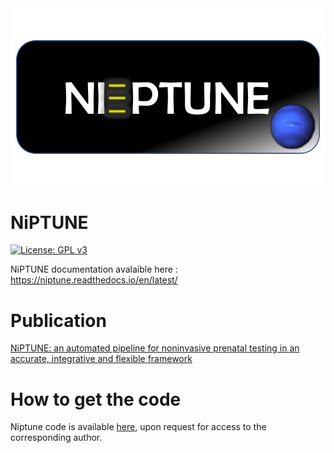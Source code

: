 <div align="center">
  <img src="logo_niptune.png"><br>
</div>

# NiPTUNE

[![License: GPL v3](https://img.shields.io/badge/License-GPLv3-blue.svg)](https://www.gnu.org/licenses/gpl-3.0)

NiPTUNE documentation avalaible here : https://niptune.readthedocs.io/en/latest/

# Publication
[NiPTUNE: an automated pipeline for noninvasive prenatal testing in an accurate, integrative and flexible framework](https://academic.oup.com/bib/advance-article/doi/10.1093/bib/bbab380/6370845)

# How to get the code

Niptune code is available [here](http://bit.ly/3bQjG5C), upon request for access to the corresponding author.

